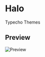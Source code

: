 # Halo
Typecho Themes

## Preview

![Preview](https://github.com/axhello/Halo/tree/master/preview/hola-themes.jpg)



